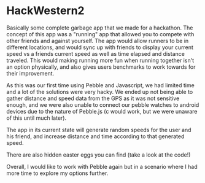 # HackWestern2

Basically some complete garbage app that we made for a hackathon.
The concept of this app was a "running" app that allowed you to compete with other friends and against yourself. The app would allow runners to be in different locations, and would sync up with friends to display your current speed vs a friends current speed as well as time elapsed and distance traveled. This would making running more fun when running together isn't an option physically, and also gives users benchmarks to work towards for their improvement.

As this was our first time using Pebble and Javascript, we had limited time and a lot of the solutions were very hacky. We ended up not being able to gather distance and speed data from the GPS as it was not sensitive enough, and we were also unable to connect our pebble watches to android devices due to the nature of Pebble.js (c would work, but we were unaware of this until much later). 

The app in its current state will generate random speeds for the user and his friend, and increase distance and time according to that generated speed. 

There are also hidden easter eggs you can find (take a look at the code!)

Overall, I would like to work with Pebble again but in a scenario where I had more time to explore my options further.
